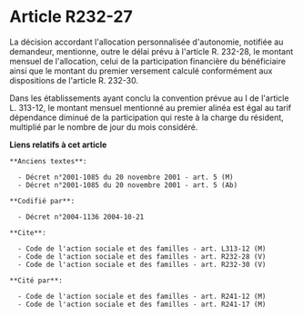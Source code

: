 # Article R232-27

La décision accordant l'allocation personnalisée d'autonomie, notifiée au demandeur, mentionne, outre le délai prévu à
l'article R. 232-28, le montant mensuel de l'allocation, celui de la participation financière du bénéficiaire ainsi que le
montant du premier versement calculé conformément aux dispositions de l'article R. 232-30.

Dans les établissements ayant conclu la convention prévue au I de l'article L. 313-12, le montant mensuel mentionné au
premier alinéa est égal au tarif dépendance diminué de la participation qui reste à la charge du résident, multiplié par le
nombre de jour du mois considéré.

**Liens relatifs à cet article**

	**Anciens textes**:

	  - Décret n°2001-1085 du 20 novembre 2001 - art. 5 (M)
	  - Décret n°2001-1085 du 20 novembre 2001 - art. 5 (Ab)

	**Codifié par**:

	  - Décret n°2004-1136 2004-10-21

	**Cite**:

	  - Code de l'action sociale et des familles - art. L313-12 (M)
	  - Code de l'action sociale et des familles - art. R232-28 (V)
	  - Code de l'action sociale et des familles - art. R232-30 (V)

	**Cité par**:

	  - Code de l'action sociale et des familles - art. R241-12 (M)
	  - Code de l'action sociale et des familles - art. R241-17 (M)
